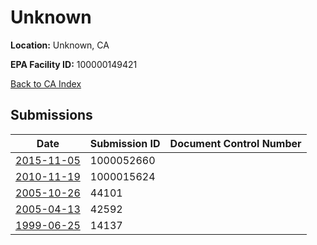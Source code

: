 # Unknown

**Location:** Unknown, CA

**EPA Facility ID:** 100000149421

[Back to CA Index](../../index.md)

## Submissions

| Date | Submission ID | Document Control Number |
|------|--------------|-------------------------|
| [2015-11-05](submissions/1000052660.md) | 1000052660 |  |
| [2010-11-19](submissions/1000015624.md) | 1000015624 |  |
| [2005-10-26](submissions/44101.md) | 44101 |  |
| [2005-04-13](submissions/42592.md) | 42592 |  |
| [1999-06-25](submissions/14137.md) | 14137 |  |
